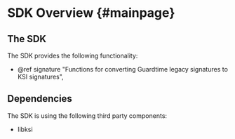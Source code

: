 SDK Overview {#mainpage}
============

The SDK
-------

The SDK provides the following functionality:
* @ref signature "Functions for converting Guardtime legacy signatures to KSI signatures",

Dependencies
------------

The SDK is using the following third party components:
* libksi 



